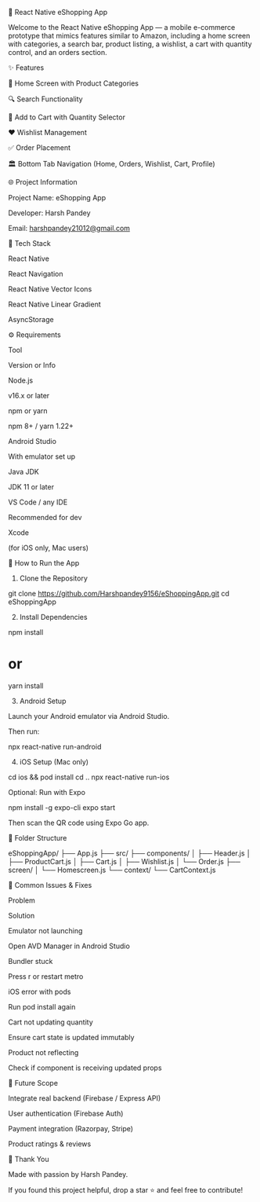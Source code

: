 🏦 React Native eShopping App

Welcome to the React Native eShopping App — a mobile e-commerce prototype that mimics features similar to Amazon, including a home screen with categories, a search bar, product listing, a wishlist, a cart with quantity control, and an orders section.

✨ Features

🍔 Home Screen with Product Categories

🔍 Search Functionality

🛒 Add to Cart with Quantity Selector

❤️ Wishlist Management

✅ Order Placement

🏛️ Bottom Tab Navigation (Home, Orders, Wishlist, Cart, Profile)

🌐 Project Information

Project Name: eShopping App

Developer: Harsh Pandey

Email: harshpandey21012@gmail.com

💼 Tech Stack

React Native

React Navigation

React Native Vector Icons

React Native Linear Gradient

AsyncStorage

⚙️ Requirements

Tool

Version or Info

Node.js

v16.x or later

npm or yarn

npm 8+ / yarn 1.22+

Android Studio

With emulator set up

Java JDK

JDK 11 or later

VS Code / any IDE

Recommended for dev

Xcode

(for iOS only, Mac users)

🚀 How to Run the App

1. Clone the Repository

git clone https://github.com/Harshpandey9156/eShoppingApp.git
cd eShoppingApp

2. Install Dependencies

npm install
# or
yarn install

3. Android Setup

Launch your Android emulator via Android Studio.

Then run:

npx react-native run-android

4. iOS Setup (Mac only)

cd ios && pod install
cd ..
npx react-native run-ios

Optional: Run with Expo

npm install -g expo-cli
expo start

Then scan the QR code using Expo Go app.

🔧 Folder Structure

eShoppingApp/
├── App.js
├── src/
    ├── components/
    │   ├── Header.js
    │   ├── ProductCart.js
    │   ├── Cart.js
    │   ├── Wishlist.js
    │   └── Order.js
    ├── screen/
    │   └── Homescreen.js
    └── context/
        └── CartContext.js

🚫 Common Issues & Fixes

Problem

Solution

Emulator not launching

Open AVD Manager in Android Studio

Bundler stuck

Press r or restart metro

iOS error with pods

Run pod install again

Cart not updating quantity

Ensure cart state is updated immutably

Product not reflecting

Check if component is receiving updated props

🚀 Future Scope

Integrate real backend (Firebase / Express API)

User authentication (Firebase Auth)

Payment integration (Razorpay, Stripe)

Product ratings & reviews

💖 Thank You

Made with passion by Harsh Pandey.

If you found this project helpful, drop a star ⭐ and feel free to contribute!
